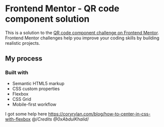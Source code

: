 # Frontend Mentor - QR code component solution

This is a solution to the [QR code component challenge on Frontend Mentor](https://www.frontendmentor.io/challenges/qr-code-component-iux_sIO_H). Frontend Mentor challenges help you improve your coding skills by building realistic projects. 


## My process

### Built with

- Semantic HTML5 markup
- CSS custom properties
- Flexbox
- CSS Grid
- Mobile-first workflow



I got some help here https://coryrylan.com/blog/how-to-center-in-css-with-flexbox
@/*Credits @0xAbdulKhalid*/